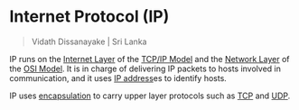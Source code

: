 # Internet Protocol (IP)

> Vidath Dissanayake | Sri Lanka

IP runs on the [Internet Layer](../../../../reference%20models/layers/Internet%20Layer.md) of the [TCP/IP Model](../../../../reference%20models/TCP%20IP%20Model/TCP%20IP%20Model.md) and the [Network Layer](../../../../reference%20models/layers/Network%20Layer.md) of the [OSI Model](../../../../reference%20models/OSI%20Model/OSI%20Model.md). It is in charge of delivering IP packets to hosts involved in communication, and it uses [IP address](IP%20address.md)es to identify hosts.

IP uses [encapsulation](../../../../reference%20models/encapsulation.md) to carry upper layer protocols such as [TCP](../../../TCP%20IP%20layer%203/OSI%20layer%204/TCP.md) and [UDP](../../../TCP%20IP%20layer%203/OSI%20layer%204/UDP.md).